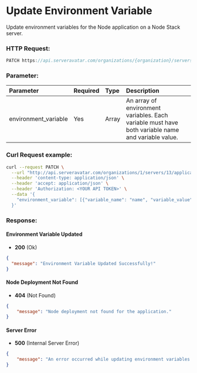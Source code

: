 # Update Environment Variable

Update environment variables for the Node application on a Node Stack server.

### HTTP Request:

```js
PATCH https://api.serveravatar.com/organizations/{organization}/servers/{server}/applications/{application}/node-deployment/environment-variable
```
### Parameter:

| Parameter               | Required | Type  | Description                                    |
|:----------------------- |:-------- |:----- |:-----------------------------------------------|
| environment_variable    | Yes      | Array | An array of environment variables. Each variable must have both variable name and variable value. |

### Curl Request example:

```sh
curl --request PATCH \
  --url "http://api.serveravatar.com/organizations/1/servers/13/applications/228/node-deployment/environment-variable" \
  --header 'content-type: application/json' \
  --header 'accept: application/json' \
  --header 'Authorization: <YOUR API TOKEN>' \
  --data '{
    "environment_variable": [{"variable_name": "name", "variable_value": "value"}]
  }'
```

### Response:

#### Environment Variable Updated
- __200__ (Ok)
``` json
{
  "message": "Environment Variable Updated Successfully!"
}
```

#### Node Deployment Not Found
- __404__ (Not Found)

```json
{
    "message": "Node deployment not found for the application."
}
```

#### Server Error
- __500__ (Internal Server Error)

```json
{
    "message": "An error occurred while updating environment variables."
}
```